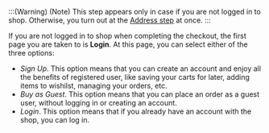 :::(Warning) (Note)
This step appears only in case if you are not logged in to shop. Otherwise, you turn out at the [Address step](https://documentation.spryker.com/docs/address-step-shop-guide-201911) at once.
:::

If you are not logged in to shop when completing the checkout, the first page you are taken to is **Login**. At this page, you can select either of the three options:

* *Sign Up*. This option means that you can create an account and enjoy all the benefits of registered user, like saving your carts for later, adding items to wishilst, managing your orders, etc. 
* *Buy as Guest*. This option means that you can place an order as a guest user, without logging in or creating an account.
* *Login*. This option means that if you already have an account with the shop, you can log in.
